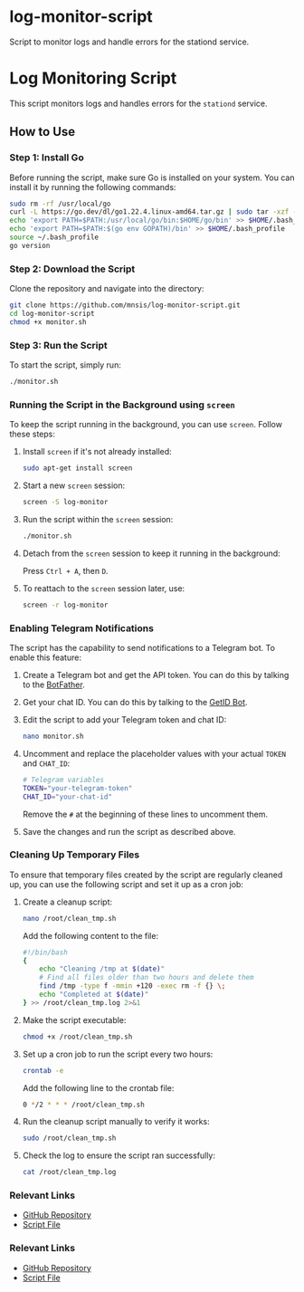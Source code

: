 # log-monitor-script
Script to monitor logs and handle errors for the stationd service.

# Log Monitoring Script

This script monitors logs and handles errors for the `stationd` service.

## How to Use

### Step 1: Install Go

Before running the script, make sure Go is installed on your system. You can install it by running the following commands:

```bash
sudo rm -rf /usr/local/go
curl -L https://go.dev/dl/go1.22.4.linux-amd64.tar.gz | sudo tar -xzf - -C /usr/local
echo 'export PATH=$PATH:/usr/local/go/bin:$HOME/go/bin' >> $HOME/.bash_profile
echo 'export PATH=$PATH:$(go env GOPATH)/bin' >> $HOME/.bash_profile
source ~/.bash_profile
go version
```

### Step 2: Download the Script

Clone the repository and navigate into the directory:

```bash
git clone https://github.com/mnsis/log-monitor-script.git
cd log-monitor-script
chmod +x monitor.sh
```

### Step 3: Run the Script

To start the script, simply run:

```bash
./monitor.sh
```

### Running the Script in the Background using `screen`

To keep the script running in the background, you can use `screen`. Follow these steps:

1. Install `screen` if it's not already installed:

   ```bash
   sudo apt-get install screen
   ```

2. Start a new `screen` session:

   ```bash
   screen -S log-monitor
   ```

3. Run the script within the `screen` session:

   ```bash
   ./monitor.sh
   ```

4. Detach from the `screen` session to keep it running in the background:

   Press `Ctrl + A`, then `D`.

5. To reattach to the `screen` session later, use:

   ```bash
   screen -r log-monitor
   ```

### Enabling Telegram Notifications

The script has the capability to send notifications to a Telegram bot. To enable this feature:

1. Create a Telegram bot and get the API token. You can do this by talking to the [BotFather](https://telegram.me/BotFather).

2. Get your chat ID. You can do this by talking to the [GetID Bot](https://telegram.me/userinfobot).

3. Edit the script to add your Telegram token and chat ID:

   ```bash
   nano monitor.sh
   ```

4. Uncomment and replace the placeholder values with your actual `TOKEN` and `CHAT_ID`:

   ```bash
   # Telegram variables
   TOKEN="your-telegram-token"
   CHAT_ID="your-chat-id"
   ```

   Remove the `#` at the beginning of these lines to uncomment them.

5. Save the changes and run the script as described above.

### Cleaning Up Temporary Files

To ensure that temporary files created by the script are regularly cleaned up, you can use the following script and set it up as a cron job:

1. Create a cleanup script:

   ```bash
   nano /root/clean_tmp.sh
   ```

   Add the following content to the file:

   ```bash
   #!/bin/bash
   {
       echo "Cleaning /tmp at $(date)"
       # Find all files older than two hours and delete them
       find /tmp -type f -mmin +120 -exec rm -f {} \;
       echo "Completed at $(date)"
   } >> /root/clean_tmp.log 2>&1
   ```

2. Make the script executable:

   ```bash
   chmod +x /root/clean_tmp.sh
   ```

3. Set up a cron job to run the script every two hours:

   ```bash
   crontab -e
   ```

   Add the following line to the crontab file:

   ```bash
   0 */2 * * * /root/clean_tmp.sh
   ```

4. Run the cleanup script manually to verify it works:

   ```bash
   sudo /root/clean_tmp.sh
   ```

5. Check the log to ensure the script ran successfully:

   ```bash
   cat /root/clean_tmp.log
   ```

### Relevant Links

- [GitHub Repository](https://github.com/mnsis/log-monitor-script)
- [Script File](https://github.com/mnsis/log-monitor-script/blob/main/monitor.sh)

### Relevant Links

- [GitHub Repository](https://github.com/mnsis/log-monitor-script)
- [Script File](https://github.com/mnsis/log-monitor-script/blob/main/monitor.sh)
